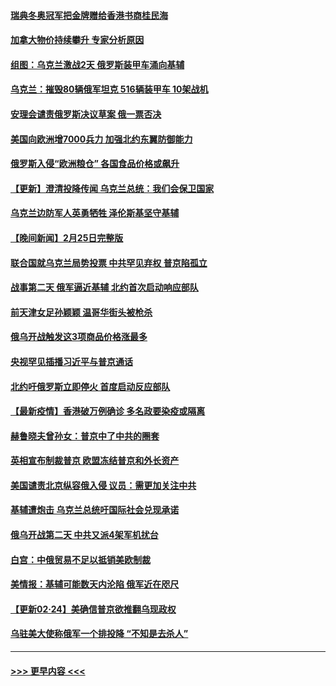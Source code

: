 #### [瑞典冬奥冠军把金牌赠给香港书商桂民海](../pages/prog202/a103358218.md?t=02261601) 
#### [加拿大物价持续攀升 专家分析原因](../pages/prog202/a103358213.md?t=02261601) 
#### [组图：乌克兰激战2天 俄罗斯装甲车涌向基辅](../pages/prog202/a103358167.md?t=02261601) 
#### [乌克兰：摧毁80辆俄军坦克 516辆装甲车 10架战机](../pages/prog202/a103358145.md?t=02261601) 
#### [安理会谴责俄罗斯决议草案 俄一票否决](../pages/prog202/a103358044.md?t=02261601) 
#### [美国向欧洲增7000兵力 加强北约东翼防御能力](../pages/prog202/a103357894.md?t=02261601) 
#### [俄罗斯入侵“欧洲粮仓” 各国食品价格或飙升](../pages/prog202/a103357970.md?t=02261601) 
#### [【更新】澄清投降传闻 乌克兰总统：我们会保卫国家](../pages/prog202/a103357579.md?t=02261601) 
#### [乌克兰边防军人英勇牺牲 泽伦斯基坚守基辅](../pages/prog202/a103357893.md?t=02261601) 
#### [【晚间新闻】2月25日完整版](../pages/prog202/a103358081.md?t=02261601) 
#### [联合国就乌克兰局势投票 中共罕见弃权 普京陷孤立](../pages/prog202/a103358058.md?t=02261601) 
#### [战事第二天 俄军逼近基辅 北约首次启动响应部队](../pages/prog202/a103357998.md?t=02261601) 
#### [前天津女足孙颖颖 温哥华街头被枪杀](../pages/prog202/a103357875.md?t=02261601) 
#### [俄乌开战触发这3项商品价格涨最多](../pages/prog202/a103357824.md?t=02261601) 
#### [央视罕见插播习近平与普京通话](../pages/prog202/a103357886.md?t=02261601) 
#### [北约吁俄罗斯立即停火 首度启动反应部队](../pages/prog202/a103357878.md?t=02261601) 
#### [【最新疫情】香港破万例确诊 多名政要染疫或隔离](../pages/prog202/a103357695.md?t=02261601) 
#### [赫鲁晓夫曾孙女：普京中了中共的圈套](../pages/prog202/a103357850.md?t=02261601) 
#### [英相宣布制裁普京 欧盟冻结普京和外长资产](../pages/prog202/a103357730.md?t=02261601) 
#### [美国谴责北京纵容俄入侵 议员：需更加关注中共](../pages/prog202/a103357750.md?t=02261601) 
#### [基辅遭炮击 乌克兰总统吁国际社会兑现承诺](../pages/prog202/a103357740.md?t=02261601) 
#### [俄乌开战第二天 中共又派4架军机扰台](../pages/prog202/a103357698.md?t=02261601) 
#### [白宫：中俄贸易不足以抵销美欧制裁](../pages/prog202/a103357549.md?t=02261601) 
#### [美情报：基辅可能数天内沦陷 俄军近在咫尺](../pages/prog202/a103357558.md?t=02261601) 
#### [【更新02·24】美确信普京欲推翻乌现政权](../pages/prog202/a103357500.md?t=02261601) 
#### [乌驻美大使称俄军一个排投降 “不知是去杀人”](../pages/prog202/a103357411.md?t=02261601) 

----
#### [ >>> 更早内容 <<< ](../indexes/prog202-earlier.md)
